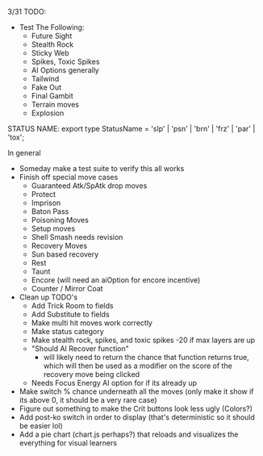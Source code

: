 3/31
TODO:
- Test The Following:
  - Future Sight
  - Stealth Rock
  - Sticky Web
  - Spikes, Toxic Spikes
  - AI Options generally
  - Tailwind
  - Fake Out
  - Final Gambit
  - Terrain moves
  - Explosion

STATUS NAME: 
export type StatusName = 'slp' | 'psn' | 'brn' | 'frz' | 'par' | 'tox';

In general
- Someday make a test suite to verify this all works
- Finish off special move cases
  - Guaranteed Atk/SpAtk drop moves
  - Protect
  - Imprison
  - Baton Pass
  - Poisoning Moves
  - Setup moves
  - Shell Smash needs revision
  - Recovery Moves
  - Sun based recovery
  - Rest
  - Taunt
  - Encore (will need an aiOption for encore incentive)
  - Counter / Mirror Coat
- Clean up TODO's
  - Add Trick Room to fields
  - Add Substitute to fields
  - Make multi hit moves work correctly
  - Make status category
  - Make stealth rock, spikes, and toxic spikes -20 if max layers are up
  - "Should AI Recover function"
    - will likely need to return the chance that function returns true, which will then be used as a modifier on the score of the recovery move being clicked
  - Needs Focus Energy AI option for if its already up
- Make switch % chance underneath all the moves (only make it show if its above 0, it should be a very rare case)
- Figure out something to make the Crit buttons look less ugly (Colors?)
- Add post-ko switch in order to display (that's deterministic so it should be easier lol)
- Add a pie chart (chart.js perhaps?) that reloads and visualizes the everything for visual learners